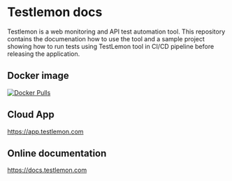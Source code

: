 # Testlemon docs
Testlemon is a web monitoring and API test automation tool. This repository contains the documenation how to use the tool and a sample project showing how to run tests using TestLemon tool in CI/CD pipeline before releasing the application.

## Docker image
[![Docker Pulls](https://img.shields.io/docker/pulls/itbusina/testlemon)](https://hub.docker.com/r/itbusina/testlemon)

## Cloud App
https://app.testlemon.com

## Online documentation
https://docs.testlemon.com
